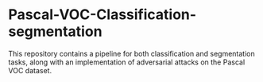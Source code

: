 # Pascal-VOC-Classification-segmentation
This repository contains a pipeline for both classification and segmentation tasks, along with an implementation of adversarial attacks on the Pascal VOC dataset.
